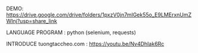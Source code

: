DEMO: https://drive.google.com/drive/folders/1pxzV0jn7mIGek55o_E9LMErxnUmZWInj?usp=share_link 

LANGUAGE PROGRAM : python (selenium, requests)

INTRODUCE tuongtaccheo.com : https://youtu.be/Nv4DhIak6Rc 
